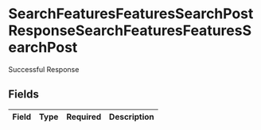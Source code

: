 # SearchFeaturesFeaturesSearchPostResponseSearchFeaturesFeaturesSearchPost

Successful Response


## Fields

| Field       | Type        | Required    | Description |
| ----------- | ----------- | ----------- | ----------- |